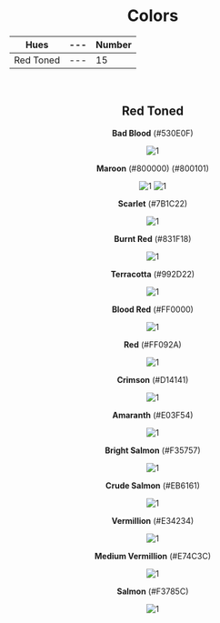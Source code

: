 <div align=center>

# Colors

Hues | --- | Number
--- | --- | ---
Red Toned | --- | 15

<br>

## Red Toned

**Bad Blood** (#530E0F)

![1](https://fakeimg.pl/130x130/530e0f/?text=%20)

**Maroon** (#800000) (#800101) <!-- H's Color -->

![1](https://fakeimg.pl/130x130/800000/?text=%20) ![1](https://fakeimg.pl/130x130/800101/?text=%20)

**Scarlet** (#7B1C22) 

![1](https://fakeimg.pl/130x130/7B1C22/?text=%20)

**Burnt Red** (#831F18)

 ![1](https://fakeimg.pl/130x130/831F18/?text=%20)

**Terracotta** (#992D22)

![1](https://fakeimg.pl/130x130/992D22/?text=%20)

**Blood Red** (#FF0000)

![1](https://fakeimg.pl/130x130/ff0000/?text=%20)

**Red** (#FF092A) <!-- R's Color --> 

![1](https://fakeimg.pl/130x130/FF092A/?text=%20) 

**Crimson** (#D14141)

![1](https://fakeimg.pl/130x130/D14141/?text=%20)

**Amaranth** (#E03F54)

![1](https://fakeimg.pl/130x130/E03F54/?text=%20)

**Bright Salmon** (#F35757)

![1](https://fakeimg.pl/130x130/F35757/?text=%20)

**Crude Salmon** (#EB6161)

![1](https://fakeimg.pl/130x130/EB6161/?text=%20)

**Vermillion** (#E34234)

![1](https://fakeimg.pl/130x130/E34234/?text=%20)

**Medium Vermillion** (#E74C3C) 

![1](https://fakeimg.pl/130x130/E74C3C/?text=%20)



**Salmon** (#F3785C)

![1](https://fakeimg.pl/130x130/F3785C/?text=%20)

</div>
